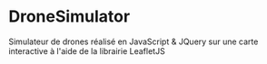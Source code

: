 # DroneSimulator
Simulateur de drones réalisé en JavaScript & JQuery sur une carte interactive à l'aide de la librairie LeafletJS

